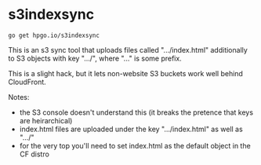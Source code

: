 # s3indexsync

`go get hpgo.io/s3indexsync`

This is an s3 sync tool that uploads files called ".../index.html" additionally
to S3 objects with key ".../", where "..." is some prefix.

This is a slight hack, but it lets non-website S3 buckets work well behind
CloudFront.

Notes: 
 - the S3 console doesn't understand this (it breaks the pretence that keys are heirarchical)
 - index.html files are uploaded under the key ".../index.html" as well as ".../"
 - for the very top you'll need to set index.html as the default object in the CF distro
